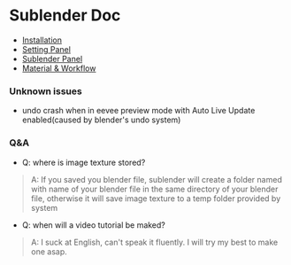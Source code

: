 # Sublender Doc

* [Installation](./installation.md)
* [Setting Panel](./preference.md)
* [Sublender Panel](./sublender.md)
* [Material & Workflow](./workflow.md)

### Unknown issues
* undo crash when in eevee preview mode with Auto Live Update enabled(caused by blender's undo system)
### Q&A
* Q: where is image texture stored?
> A: If you saved you blender file, sublender will create a folder named
with name of your blender file in the same directory of your blender file, otherwise it will save image texture to a temp folder provided by system

* Q: when will a video tutorial be maked?
> A: I suck at English, can't speak it fluently. I will try
my best to make one asap.
